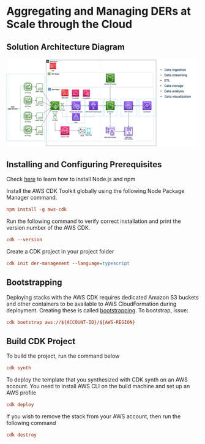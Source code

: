 # Aggregating and Managing DERs at Scale through the Cloud

## Solution Architecture Diagram
![solution arch diagram](docs/managing_ders_at_scale_soln_arch.png?raw=true "Solution Architecture for Cloud-based DER Aggregation and Management")

##  Installing and Configuring Prerequisites
Check [here](https://github.com/nvm-sh/nvm) to learn how to install Node.js and npm

Install the AWS CDK Toolkit globally using the following Node Package Manager command.
```ini
npm install -g aws-cdk
```
Run the following command to verify correct installation and print the version number of the AWS CDK.
```ini
cdk --version
```
Create a CDK project in your project folder
```ini
cdk init der-management --language=typescript
```

## Bootstrapping
Deploying stacks with the AWS CDK requires dedicated Amazon S3 buckets and other containers to be available to AWS CloudFormation during deployment. Creating these is called [bootstrapping](https://docs.aws.amazon.com/cdk/v2/guide/bootstrapping.html). To bootstrap, issue:
```ini
cdk bootstrap aws://${ACCOUNT-ID}/${AWS-REGION}
```

## Build CDK Project
To build the project, run the command below
```ini
cdk synth
```
To deploy the template that you synthesized with CDK synth on an AWS account. You need to install AWS CLI on the build machine and set up an AWS profile
```ini
cdk deploy
```

If you wish to remove the stack from your AWS account, then run the following command
```ini
cdk destroy
```